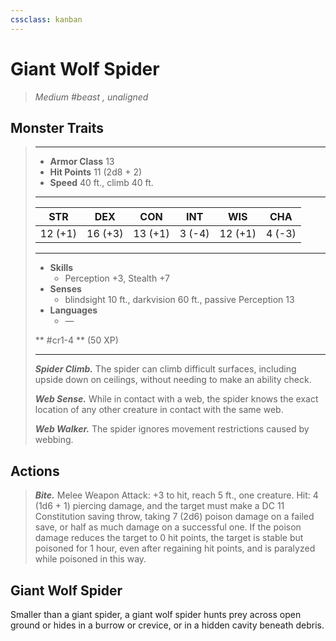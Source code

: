 ```yaml
---
cssclass: kanban
---
```


# Giant Wolf Spider
>*Medium #beast , unaligned*
## Monster Traits
>___
>- **Armor Class** 13
>- **Hit Points** 11 (2d8 + 2)
>- **Speed** 40 ft., climb 40 ft.
>___
>|STR|DEX|CON|INT|WIS|CHA|
>|:---:|:---:|:---:|:---:|:---:|:---:|
>|12 (+1)|16 (+3)|13 (+1)|3 (-4)|12 (+1)|4 (-3)|
>___
>- **Skills**
>	 - Perception +3, Stealth +7
>- **Senses**
>	 - blindsight 10 ft., darkvision 60 ft., passive Perception 13
>- **Languages**
>	 - —
>
> ** #cr1-4 ** (50 XP)
>___
>***Spider Climb.*** The spider can climb difficult surfaces, including upside down on ceilings, without needing to make an ability check.  
>
>***Web Sense.*** While in contact with a web, the spider knows the exact location of any other creature in contact with the same web.  
>
>***Web Walker.*** The spider ignores movement restrictions caused by webbing.  
>
## Actions
>***Bite.*** Melee Weapon Attack: +3 to hit, reach 5 ft., one creature. Hit: 4 (1d6 + 1) piercing damage, and the target must make a DC 11 Constitution saving throw, taking 7 (2d6) poison damage on a failed save, or half as much damage on a successful one. If the poison damage reduces the target to 0 hit points, the target is stable but poisoned for 1 hour, even after regaining hit points, and is paralyzed while poisoned in this way.
## Giant Wolf Spider
Smaller than a giant spider, a giant wolf spider hunts prey across open ground or hides in a burrow or crevice, or in a hidden cavity beneath debris.